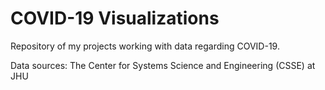 # COVID-19 Visualizations

Repository of my projects working with data regarding COVID-19.

Data sources: The Center for Systems Science and Engineering (CSSE) at JHU
